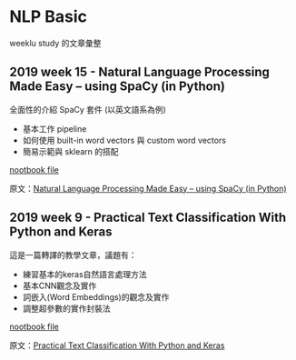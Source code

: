 # NLP Basic
weeklu study 的文章彙整

## 2019 week 15 - Natural Language Processing Made Easy – using SpaCy (​in Python)

全面性的介紹 SpaCy 套件 (以英文語系為例)
- 基本工作 pipeline
- 如何使用 built-in word vectors 與 custom word vectors
- 簡易示範與 sklearn 的搭配

[nootbook file](/Natural-Language-Processing-Made-Easy-using-SpaCy/Natural-Language-Processing-Made-Easy-using-SpaCy.ipynb)

原文：[Natural Language Processing Made Easy – using SpaCy (​in Python)
](https://www.analyticsvidhya.com/blog/2017/04/natural-language-processing-made-easy-using-spacy-%E2%80%8Bin-python/)

## 2019 week 9 - Practical Text Classification With Python and Keras
這是一篇轉譯的教學文章，議題有：

- 練習基本的keras自然語言處理方法
- 基本CNN觀念及實作
- 詞嵌入(Word Embeddings)的觀念及實作
- 調整超參數的實作封裝法

[nootbook file](/Practical-Text-Classification-With-Python-and-Keras/tutorial.ipynb)

原文：[Practical Text Classification With Python and Keras](https://realpython.com/python-keras-text-classification/)
